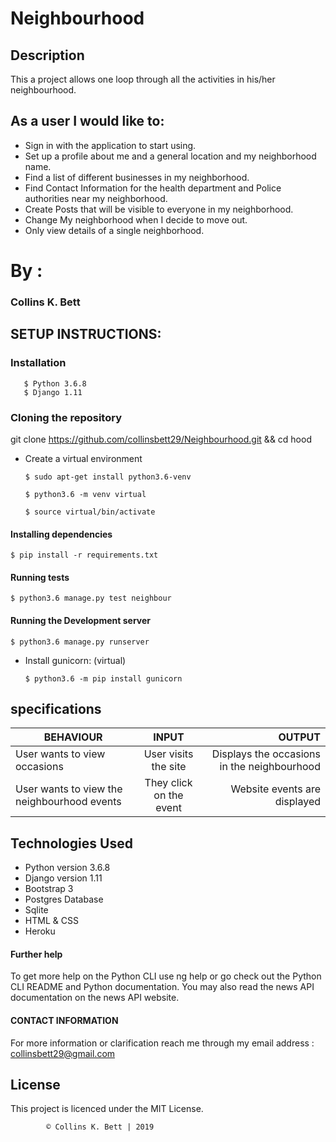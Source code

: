 # Neighbourhood

## Description
This a project allows one loop through all the activities in his/her neighbourhood.

## As a user I would like to:

* Sign in with the application to start using.
* Set up a profile about me and a general location and my neighborhood name.
* Find a list of different businesses in my neighborhood.
* Find Contact Information for the health department and Police authorities near my neighborhood.
* Create Posts that will be visible to everyone in my neighborhood.
* Change My neighborhood when I decide to move out.
* Only view details of a single neighborhood.

# By :
### Collins K. Bett

## SETUP INSTRUCTIONS:
### Installation
       $ Python 3.6.8
       $ Django 1.11

### Cloning the repository
git clone https://github.com/collinsbett29/Neighbourhood.git && cd hood

* Create a virtual environment

   `$ sudo apt-get install python3.6-venv`

   ```$ python3.6 -m venv virtual```

   ```$ source virtual/bin/activate```

#### Installing dependencies
    $ pip install -r requirements.txt

#### Running tests
    $ python3.6 manage.py test neighbour

#### Running the Development server
    $ python3.6 manage.py runserver

* Install gunicorn: (virtual)

   ```$ python3.6 -m pip install gunicorn```

## specifications

| BEHAVIOUR	       | INPUT	        | OUTPUT        |
| -------------- | :-------------: | ----------: |
| User wants to view occasions	| User visits the site  |   Displays the occasions in the neighbourhood |
| User wants to view the neighbourhood events	| They click on the event	| Website events are displayed |


## Technologies Used

  * Python version 3.6.8
  * Django version 1.11
  * Bootstrap 3
  * Postgres Database
  * Sqlite
  * HTML & CSS 
  * Heroku

#### Further help
To get more help on the Python CLI use ng help or go check out the Python CLI README and Python documentation. You may also read the news API documentation on the news API website.

#### CONTACT INFORMATION
For more information or clarification reach me through my email address : collinsbett29@gmail.com
## License

This project is licenced under the MIT License.


            © Collins K. Bett | 2019
